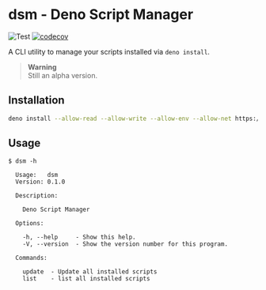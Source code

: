 # dsm - Deno Script Manager

![Test](https://github.com/hasundue/boilerplate-deno/actions/workflows/test.yml/badge.svg)
[![codecov](https://codecov.io/gh/hasundue/boilerplate-deno/branch/main/graph/badge.svg?token=7BS432RAXB)](https://codecov.io/gh/hasundue/boilerplate-deno)

A CLI utility to manage your scripts installed via `deno install`.

> **Warning**\
> Still an alpha version.

## Installation

```sh
deno install --allow-read --allow-write --allow-env --allow-net https://deno.land/x/dsm@0.1.0/dsm.ts
```

## Usage

```
$ dsm -h

  Usage:   dsm
  Version: 0.1.0

  Description:

    Deno Script Manager

  Options:

    -h, --help     - Show this help.
    -V, --version  - Show the version number for this program.

  Commands:

    update  - Update all installed scripts
    list    - list all installed scripts
```
